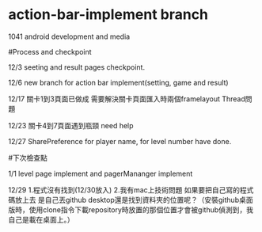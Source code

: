 # action-bar-implement branch 
1041 android development and media 


#Process and checkpoint

12/3 seeting and result pages checkpoint.

12/6 new branch for action bar implement(setting, game and result)

12/17 關卡1到3頁面已做成 需要解決關卡頁面匯入時兩個framelayout Thread問題

12/23 關卡4到7頁面遇到瓶頸 need help

12/27 SharePreference for player name, for level number have done.


#下次檢查點

1/1 level page implement and pagerMananger implement

12/29
1.程式沒有找到(12/30放入)
2.我有mac上技術問題
  如果要把自己寫的程式碼放上去
  是自己丟github desktop還是找到資料夾的位置呢？（安裝github桌面版時，使用clone指令下載repository時放置的那個位置才會被github偵測到，我自己是載在桌面上。）
